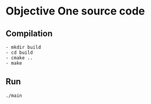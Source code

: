 # Objective One source code
## Compilation
```
- mkdir build
- cd build
- cmake ..
- make
```

## Run
```
./main
```
